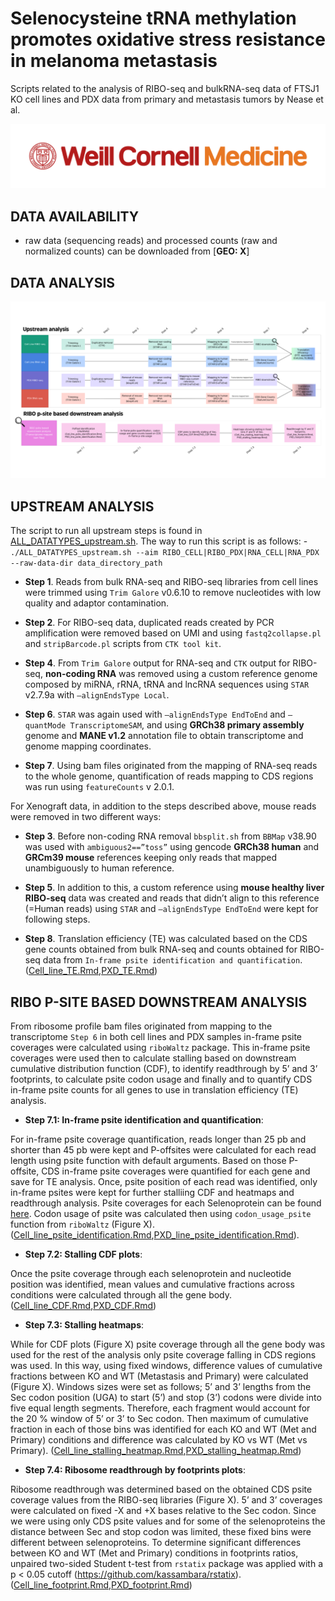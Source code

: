 
# Selenocysteine tRNA methylation promotes oxidative stress resistance in melanoma metastasis
Scripts related to the analysis of RIBO-seq and bulkRNA-seq data of FTSJ1 KO cell lines and PDX data from primary and metastasis tumors by Nease et al.


![](WCM_MB_LOGO_HZSS1L_CLR_RGB_new.png)

## DATA AVAILABILITY

* raw data (sequencing reads) and processed counts (raw and normalized counts) can be downloaded from [**GEO: X**]

## DATA ANALYSIS

![](RIBO-seq_diagram.png)


## UPSTREAM ANALYSIS

The script to run all upstream steps is found in [ALL_DATATYPES_upstream.sh](https://github.com/abcwcm/piskounova_ribo/blob/main/analysis_scripts/upstreamanalysis/Cell_lines/ALL_DATATYPES_upstream.sh). The way to run this script is as follows:
    - `./ALL_DATATYPES_upstream.sh --aim RIBO_CELL|RIBO_PDX|RNA_CELL|RNA_PDX --raw-data-dir data_directory_path`

- **Step 1**. Reads from bulk RNA-seq and RIBO-seq libraries from cell lines were trimmed using `Trim Galore` v0.6.10 to remove nucleotides with low quality and adaptor contamination.

- **Step 2**. For RIBO-seq data, duplicated reads created by PCR amplification were removed based on UMI and using `fastq2collapse.pl` and `stripBarcode.pl` scripts from `CTK tool kit`.

- **Step 4**. From `Trim Galore` output for RNA-seq and `CTK` output for RIBO-seq, **non-coding RNA** was removed using a custom reference genome composed by miRNA, rRNA, tRNA and lncRNA sequences using `STAR` v2.7.9a with `–alignEndsType Local`.

- **Step 6**. `STAR` was again used with `–alignEndsType EndToEnd` and `–quantMode TranscriptomeSAM`, and using **GRCh38 primary assembly** genome and **MANE v1.2** annotation file to obtain transcriptome and genome mapping coordinates. 

- **Step 7**. Using bam files originated from the mapping of RNA-seq reads to the whole genome, quantification of reads mapping to CDS regions was run using `featureCounts` v 2.0.1.

For Xenograft data, in addition to the steps described above, mouse reads were removed in two different ways:

- **Step 3**. Before non-coding RNA removal `bbsplit.sh` from `BBMap` v38.90 was used with `ambiguous2==”toss”` using gencode **GRCh38 human** and **GRCm39 mouse** references keeping only reads that mapped unambiguously to human reference. 

- **Step 5**. In addition to this, a custom reference using **mouse healthy liver RIBO-seq** data was created and reads that didn’t align to this reference (=Human reads) using `STAR` and `–alignEndsType EndToEnd` were kept for following steps. 

- **Step 8**. Translation efficiency (TE) was calculated based on the CDS gene counts obtained from bulk RNA-seq and counts obtained for RIBO-seq data from `In-frame psite identification and quantification`.([Cell_line_TE.Rmd](https://github.com/abcwcm/piskounova_ribo/blob/main/analysis_scripts/downstream_analysis/Cell_lines/Script5_cell_lines_Translation_Efficiency.Rmd),[PXD_TE.Rmd](https://github.com/abcwcm/piskounova_ribo/blob/main/analysis_scripts/downstream_analysis/Xenograft/Script5_PDX_Translation_Efficiency.Rmd))





## RIBO P-SITE BASED DOWNSTREAM ANALYSIS

From ribosome profile bam files originated from mapping to the transcriptome `Step 6` in both cell lines and PDX samples in-frame psite coverages were calculated using `riboWaltz` package. This in-frame psite coverages were used then to calculate stalling based on downstream cumulative distribution function (CDF), to identify readthrough by 5’ and 3’ footprints,  to calculate psite codon usage and finally and to quantify CDS in-frame psite counts for all genes to use in translation efficiency (TE) analysis. 


- **Step 7.1: In-frame psite identification and quantification**:

For in-frame psite coverage quantification, reads longer than 25 pb and shorter than 45 pb were kept and P-offsites were calculated for each read length using psite function with default arguments. Based on those P-offsite, CDS in-frame psite coverages were quantified for each gene and save for TE analysis. Once, psite position of each read was identified, only in-frame psites were kept for further stalliing CDF and heatmaps and readthrough analysis.  Psite coverages for each Selenoprotein can be found [here](https://github.com/abcwcm/piskounova_ribo/tree/main/selenoproteins_psite_counts). Codon usage of psite was calculated then using `codon_usage_psite` function from `riboWaltz` (Figure X). ([Cell_line_psite_identification.Rmd](https://github.com/abcwcm/piskounova_ribo/blob/main/analysis_scripts/downstream_analysis/Cell_lines/Script1_cell_lines_inframe_psite_idenitification.Rmd),[PXD_line_psite_identification.Rmd](https://github.com/abcwcm/piskounova_ribo/blob/main/analysis_scripts/downstream_analysis/Xenograft/Script1_PDX_inframe_psite_identification.Rmd)).



- **Step 7.2: Stalling CDF plots**:

Once the psite coverage through each selenoprotein and nucleotide position was identified, mean values and cumulative fractions across conditions were calculated through all the gene body. ([Cell_line_CDF.Rmd](https://github.com/abcwcm/piskounova_ribo/blob/main/analysis_scripts/downstream_analysis/Cell_lines/Script2_cell_lines_CDF_plots.Rmd),[PXD_CDF.Rmd](https://github.com/abcwcm/piskounova_ribo/blob/main/analysis_scripts/downstream_analysis/Xenograft/Script2_PDX_CDF_plots.Rmd))

- **Step 7.3: Stalling heatmaps**:

While for CDF plots (Figure X) psite coverage through all the gene body was used for the rest of the analysis only psite coverage falling in CDS regions was used. In this way, using fixed windows, difference values of cumulative fractions between KO and WT (Metastasis and Primary) were calculated (Figure X). Windows sizes were set as follows; 5’ and 3’ lengths from the Sec codon position (UGA) to start (5’) and stop (3’) codons were divide into five equal length segments. Therefore, each fragment would account for the 20 % window of 5’ or 3’ to Sec codon. Then maximum of cumulative fraction in each of those bins was identified for each KO and WT (Met and Primary) conditions and difference was calculated by KO vs WT (Met vs Primary).  ([Cell_line_stalling_heatmap.Rmd](https://github.com/abcwcm/piskounova_ribo/blob/main/analysis_scripts/downstream_analysis/Cell_lines/Script3_cell_lines_stalling_Heatmap_bins.Rmd),[PXD_stalling_heatmap.Rmd](https://github.com/abcwcm/piskounova_ribo/blob/main/analysis_scripts/downstream_analysis/Xenograft/Script3_PDX_stalling_Heatmap_bins.Rmd))


- **Step 7.4: Ribosome readthrough by footprints plots**:

Ribosome readthrough was determined based on the obtained CDS psite coverage values from the RIBO-seq libraries (Figure X). 5’ and 3’ coverages were calculated on fixed -X and +X bases relative to the Sec codon. Since we were using only CDS psite values and for some of the selenoproteins the distance between Sec and stop codon was limited, these fixed bins were different between selenoproteins. To determine significant differences between KO and WT (Met and Primary) conditions in footprints ratios, unpaired two-sided Student t-test from `rstatix` package was applied with a p < 0.05 cutoff (https://github.com/kassambara/rstatix). 
([Cell_line_footprint.Rmd](https://github.com/abcwcm/piskounova_ribo/blob/main/analysis_scripts/downstream_analysis/Cell_lines/Script4_cell_lines_readthrough_footprints.Rmd),[PXD_footprint.Rmd](https://github.com/abcwcm/piskounova_ribo/blob/main/analysis_scripts/downstream_analysis/Xenograft/Script4_PDX_readthrough_footprints.Rmd))


